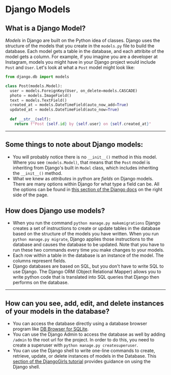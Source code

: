 # Django Models

## What is a Django Model?

*Models* in Django are built on the Python idea of classes. Django uses the structure of the models that you create in the `models.py` file to build the database. Each model gets a table in the database, and each attribite of the model gets a column. For example, if you imagine you are a developer at Instagram, models you might have in your Django project would include `Post` and `User`. Let's look at what a `Post` model might look like:

```py
from django.db import models

class Post(models.Model):
  user = models.ForeignKey(User, on_delete=models.CASCADE)
  photo = models.ImageField()
  text = models.TextField()
  created_at = models.DateTimeField(auto_now_add=True)
  updated_at = models.DateTimeField(auto_now=True)
  
  def __str__(self):
    return f"Post {self.id} by {self.user} on {self.created_at}"
```
---  

## Some things to note about Django models:
- You will probably notice there is no `__init__()` method in this model. Where you see `(models.Model)`, that means that the `Post` model is inheriting from Django's built in `Model` class, which includes inheriting the `__init__()` method.
- What we knew as *attributes* in python are *fields* on Django models. There are many options within Django for what type a field can be. All the options can be found in [this section of the Django docs](https://docs.djangoproject.com/en/4.1/ref/models/fields/) on the right side of the page.

## How does Django use models?
- When you run the command `python manage.py makemigrations` Django creates a set of instructions to create or update tables in the database based on the structure of the models you have written. When you run `python manage.py migrate`, Django applies those instructions to the database and causes the database to be updated. Note that you have to run these two commands every time you make changes to your models.
- Each row within a table in the database is an instance of the model. The columns represent fields.
- Django databases are based on SQL, but you don't have to write SQL to use Django. The Django ORM (Object Relational Mapper) allows you to write python code that is translated into SQL queries that Django then performs on the database.
---  

## How can you see, add, edit, and delete instances of your models in the database?
- You can access the database directly using a database browser program like [DB Browser for SQLite](https://sqlitebrowser.org/).
- You can use the Django Admin to access the database as well by adding `/admin` to the root url for the project. In order to do this, you need to create a superuser with `python manage.py createsuperuser`.
- You can use the Django shell to write one-line commands to create, retrieve, update, or delete instances of models in the Database. This [section of the DjangoGirls tutorial](https://tutorial.djangogirls.org/en/django_orm/) provides guidance on using the Django shell. 

